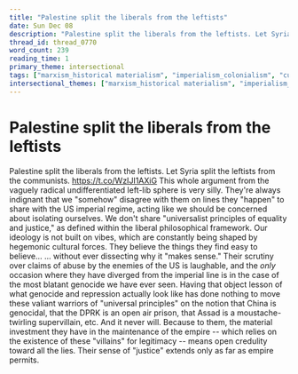 ```yaml
---
title: "Palestine split the liberals from the leftists"
date: Sun Dec 08
description: "Palestine split the liberals from the leftists. Let Syria split the leftists from the communists."
thread_id: thread_0770
word_count: 239
reading_time: 1
primary_theme: intersectional
tags: ["marxism_historical materialism", "imperialism_colonialism", "cultural criticism"]
intersectional_themes: ["marxism_historical materialism", "imperialism_colonialism", "cultural criticism"]
---
```


# Palestine split the liberals from the leftists

Palestine split the liberals from the leftists. Let Syria split the leftists from the communists. https://t.co/WzIJI1AXiG This whole argument from the vaguely radical undifferentiated left-lib sphere is very silly. They're always indignant that we "somehow" disagree with them on lines they "happen" to share with the US imperial regime, acting like we should be concerned about isolating ourselves. We don't share "universalist principles of equality and justice," as defined within the liberal philosophical framework. Our ideology is not built on vibes, which are constantly being shaped by hegemonic cultural forces. They believe the things they find easy to believe... ... without ever dissecting why it "makes sense." Their scrutiny over claims of abuse by the enemies of the US is laughable, and the *only* occasion where they have diverged from the imperial line is in the case of the most blatant genocide we have ever seen. Having that object lesson of what genocide and repression actually look like has done nothing to move these valiant warriors of "universal principles" on the notion that China is genocidal, that the DPRK is an open air prison, that Assad is a moustache-twirling supervillain, etc. And it never will. Because to them, the material investment they have in the maintenance of the empire -- which relies on the existence of these "villains" for legitimacy -- means open credulity toward all the lies. Their sense of "justice" extends only as far as empire permits.
